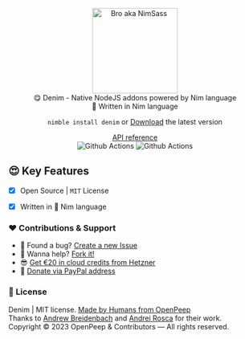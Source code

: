 <p align="center">
  <img src="https://github.com/openpeep/denim/blob/main/.github/denim.png" alt="Bro aka NimSass" width="170px"><br>
  😋 Denim - Native NodeJS addons powered by Nim language<br>👑 Written in Nim language
</p>

<p align="center">
  <code>nimble install denim</code> or <a href="#">Download</a> the latest version 
</p>

<p align="center">
  <a href="https://openpeep.github.io/denim">API reference</a><br>
  <img src="https://github.com/openpeep/denim/workflows/test/badge.svg" alt="Github Actions">  <img src="https://github.com/openpeep/denim/workflows/docs/badge.svg" alt="Github Actions">
</p>

## 😍 Key Features
- [x] Open Source | `MIT` License
- [x] Written in 👑 Nim language


### ❤ Contributions & Support
- 🐛 Found a bug? [Create a new Issue](https://github.com/openpeep/denim/issues)
- 👋 Wanna help? [Fork it!](https://github.com/openpeep/denim/fork)
- 😎 [Get €20 in cloud credits from Hetzner](https://hetzner.cloud/?ref=Hm0mYGM9NxZ4)
- 🥰 [Donate via PayPal address](https://www.paypal.com/donate/?hosted_button_id=RJK3ZTDWPL55C)

### 🎩 License
Denim | MIT license. [Made by Humans from OpenPeep](https://github.com/openpeep)<br>
Thanks to [Andrew Breidenbach](https://github.com/AjBreidenbach) and [Andrei Rosca](https://github.com/andi23rosca) for their work.<br>
Copyright &copy; 2023 OpenPeep & Contributors &mdash; All rights reserved.